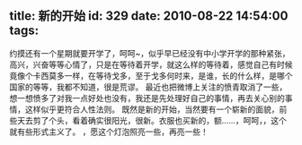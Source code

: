 title: 新的开始
id: 329
date: 2010-08-22 14:54:00
tags:
---

约摸还有一个星期就要开学了，呵呵~，似乎早已经没有中小学开学的那种紧张，高兴，兴奋等等心情了，只是在等待着开学，就这么样的等待着，感觉自己有时候竟像个卡西莫多一样，在等待戈多，至于戈多何时来，是谁，长的什么样，是哪个国家的等等，我都不知道，很是荒谬。
       最近也把微博上关注的愤青取消了一些，想一想愤多了对我一点好处也没有，我还是先处理好自己的事情，再去关心别的事情，这样似乎更符合人性法则。
       既然是新的开始，当然要有一个崭新的面貌，前些天去剪了个头，看着确实很阳光，很新。衣服也买新的，额……，呵呵，，这个就有些形式主义了。
       ，愿这个灯泡照亮一些，再亮一些！